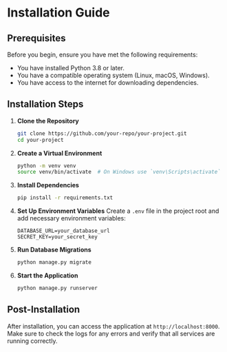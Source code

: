 # Installation Guide

## Prerequisites

Before you begin, ensure you have met the following requirements:
- You have installed Python 3.8 or later.
- You have a compatible operating system (Linux, macOS, Windows).
- You have access to the internet for downloading dependencies.

## Installation Steps

1. **Clone the Repository**
   ```bash
   git clone https://github.com/your-repo/your-project.git
   cd your-project
   ```

2. **Create a Virtual Environment**
   ```bash
   python -m venv venv
   source venv/bin/activate  # On Windows use `venv\Scripts\activate`
   ```

3. **Install Dependencies**
   ```bash
   pip install -r requirements.txt
   ```

4. **Set Up Environment Variables**
   Create a `.env` file in the project root and add necessary environment variables:
   ```env
   DATABASE_URL=your_database_url
   SECRET_KEY=your_secret_key
   ```

5. **Run Database Migrations**
   ```bash
   python manage.py migrate
   ```

6. **Start the Application**
   ```bash
   python manage.py runserver
   ```

## Post-Installation

After installation, you can access the application at `http://localhost:8000`. Make sure to check the logs for any errors and verify that all services are running correctly.
